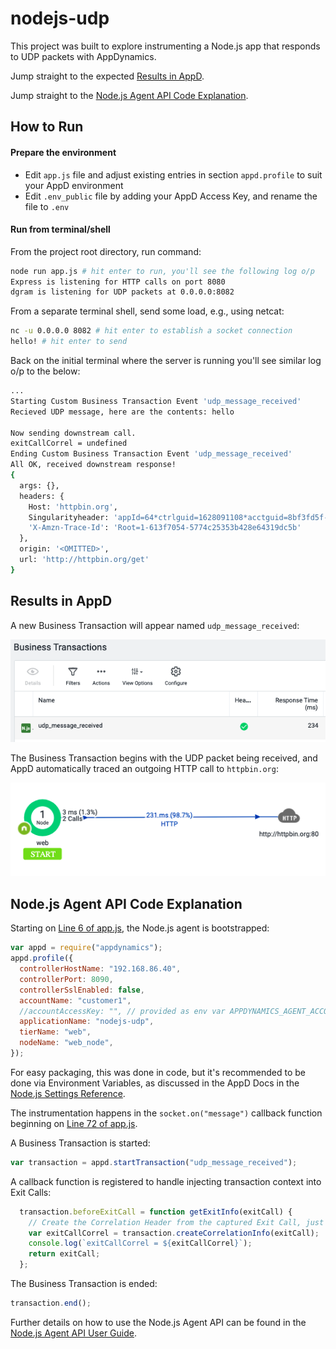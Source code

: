 # nodejs-udp

This project was built to explore instrumenting a Node.js app that responds to UDP packets with AppDynamics.

Jump straight to the expected [Results in AppD](#results-in-appd).

Jump straight to the [Node.js Agent API Code Explanation](#nodejs-agent-api-code-explanation).

## How to Run

#### Prepare the environment

- Edit `app.js` file and adjust existing entries in section `appd.profile` to suit your AppD environment
- Edit `.env_public` file by adding your AppD Access Key, and rename the file to `.env`

#### Run from terminal/shell

From the project root directory, run command:

```bash
node run app.js # hit enter to run, you'll see the following log o/p
Express is listening for HTTP calls on port 8080
dgram is listening for UDP packets at 0.0.0.0:8082
```

From a separate terminal shell, send some load, e.g., using netcat:

```bash
nc -u 0.0.0.0 8082 # hit enter to establish a socket connection
hello! # hit enter to send
```

Back on the initial terminal where the server is running you'll see similar log o/p to the below:

```bash
...
Starting Custom Business Transaction Event 'udp_message_received'
Recieved UDP message, here are the contents: hello

Now sending downstream call.
exitCallCorrel = undefined
Ending Custom Business Transaction Event 'udp_message_received'
All OK, received downstream response!
{
  args: {},
  headers: {
    Host: 'httpbin.org',
    Singularityheader: 'appId=64*ctrlguid=1628091108*acctguid=8bf3fd5f-2d16-475a-aaea-c8197adda7cb*ts=1631547712905*btid=1583*guid=bae08211-5fda-40c2-89f1-e87339c244b0*exitguid=1*unresolvedexitid=143*cidfrom=213*etypeorder=HTTP*cidto={[UNRESOLVED][143]}',
    'X-Amzn-Trace-Id': 'Root=1-613f7054-5774c25353b428e64319dc5b'
  },
  origin: '<OMITTED>',
  url: 'http://httpbin.org/get'
}
```

## Results in AppD

A new Business Transaction will appear named `udp_message_received`:

![nodejs-udp-business-transaction-list](/images/nodejs-udp-business-transaction-list.png)

The Business Transaction begins with the UDP packet being received, and AppD automatically traced an outgoing HTTP call to `httpbin.org`:

![nodejs-udp-business-transaction-flow-map](/images/nodejs-udp-business-transaction-flow-map.png)


## Node.js Agent API Code Explanation

Starting on [Line 6 of app.js](#app.js#L6), the Node.js agent is bootstrapped:

```node.js
var appd = require("appdynamics");
appd.profile({
  controllerHostName: "192.168.86.40",
  controllerPort: 8090,
  controllerSslEnabled: false,
  accountName: "customer1",
  //accountAccessKey: "", // provided as env var APPDYNAMICS_AGENT_ACCOUNT_ACCESS_KEY
  applicationName: "nodejs-udp",
  tierName: "web",
  nodeName: "web_node",
});
```

For easy packaging, this was done in code, but it's recommended to be done via Environment Variables, as discussed in the AppD Docs in the [Node.js Settings Reference](https://docs.appdynamics.com/21.9/en/application-monitoring/install-app-server-agents/node-js-agent/node-js-settings-reference#Node.jsSettingsReference-EnvironmentVariables).

The instrumentation happens in the `socket.on("message")` callback function beginning on [Line 72 of app.js](#app.js#L72).

A Business Transaction is started:

```node.js
var transaction = appd.startTransaction("udp_message_received");
```

A callback function is registered to handle injecting transaction context into Exit Calls:

```node.js
  transaction.beforeExitCall = function getExitInfo(exitCall) {
    // Create the Correlation Header from the captured Exit Call, just in case downstream is instrumented with AppD
    var exitCallCorrel = transaction.createCorrelationInfo(exitCall);
    console.log(`exitCallCorrel = ${exitCallCorrel}`);
    return exitCall;
  };
```

The Business Transaction is ended:

```node.js
transaction.end();
```

Further details on how to use the Node.js Agent API can be found in the [Node.js Agent API User Guide](https://docs.appdynamics.com/21.9/en/application-monitoring/install-app-server-agents/node-js-agent/node-js-agent-api-user-guide).
